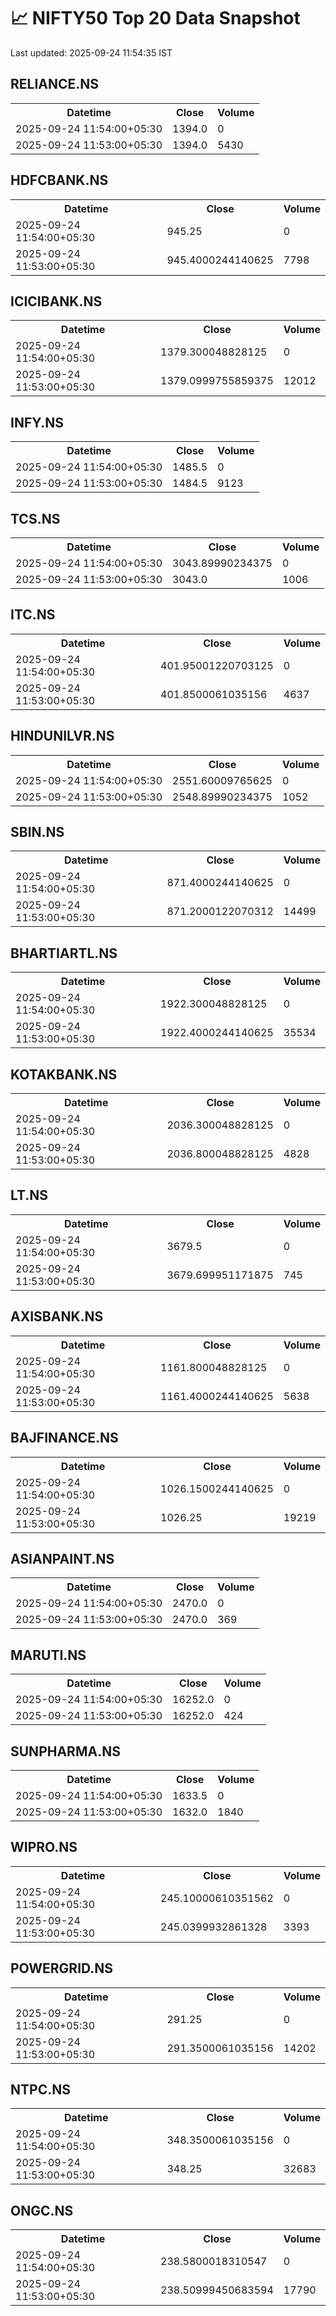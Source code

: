 # 📈 NIFTY50 Top 20 Data Snapshot

Last updated: 2025-09-24 11:54:35 IST

## RELIANCE.NS

<table>
  <tr><th>Datetime</th><th>Close</th><th>Volume</th></tr>
  <tr><td>2025-09-24 11:54:00+05:30</td><td>1394.0</td><td>0</td></tr>
  <tr><td>2025-09-24 11:53:00+05:30</td><td>1394.0</td><td>5430</td></tr>
</table>

## HDFCBANK.NS

<table>
  <tr><th>Datetime</th><th>Close</th><th>Volume</th></tr>
  <tr><td>2025-09-24 11:54:00+05:30</td><td>945.25</td><td>0</td></tr>
  <tr><td>2025-09-24 11:53:00+05:30</td><td>945.4000244140625</td><td>7798</td></tr>
</table>

## ICICIBANK.NS

<table>
  <tr><th>Datetime</th><th>Close</th><th>Volume</th></tr>
  <tr><td>2025-09-24 11:54:00+05:30</td><td>1379.300048828125</td><td>0</td></tr>
  <tr><td>2025-09-24 11:53:00+05:30</td><td>1379.0999755859375</td><td>12012</td></tr>
</table>

## INFY.NS

<table>
  <tr><th>Datetime</th><th>Close</th><th>Volume</th></tr>
  <tr><td>2025-09-24 11:54:00+05:30</td><td>1485.5</td><td>0</td></tr>
  <tr><td>2025-09-24 11:53:00+05:30</td><td>1484.5</td><td>9123</td></tr>
</table>

## TCS.NS

<table>
  <tr><th>Datetime</th><th>Close</th><th>Volume</th></tr>
  <tr><td>2025-09-24 11:54:00+05:30</td><td>3043.89990234375</td><td>0</td></tr>
  <tr><td>2025-09-24 11:53:00+05:30</td><td>3043.0</td><td>1006</td></tr>
</table>

## ITC.NS

<table>
  <tr><th>Datetime</th><th>Close</th><th>Volume</th></tr>
  <tr><td>2025-09-24 11:54:00+05:30</td><td>401.95001220703125</td><td>0</td></tr>
  <tr><td>2025-09-24 11:53:00+05:30</td><td>401.8500061035156</td><td>4637</td></tr>
</table>

## HINDUNILVR.NS

<table>
  <tr><th>Datetime</th><th>Close</th><th>Volume</th></tr>
  <tr><td>2025-09-24 11:54:00+05:30</td><td>2551.60009765625</td><td>0</td></tr>
  <tr><td>2025-09-24 11:53:00+05:30</td><td>2548.89990234375</td><td>1052</td></tr>
</table>

## SBIN.NS

<table>
  <tr><th>Datetime</th><th>Close</th><th>Volume</th></tr>
  <tr><td>2025-09-24 11:54:00+05:30</td><td>871.4000244140625</td><td>0</td></tr>
  <tr><td>2025-09-24 11:53:00+05:30</td><td>871.2000122070312</td><td>14499</td></tr>
</table>

## BHARTIARTL.NS

<table>
  <tr><th>Datetime</th><th>Close</th><th>Volume</th></tr>
  <tr><td>2025-09-24 11:54:00+05:30</td><td>1922.300048828125</td><td>0</td></tr>
  <tr><td>2025-09-24 11:53:00+05:30</td><td>1922.4000244140625</td><td>35534</td></tr>
</table>

## KOTAKBANK.NS

<table>
  <tr><th>Datetime</th><th>Close</th><th>Volume</th></tr>
  <tr><td>2025-09-24 11:54:00+05:30</td><td>2036.300048828125</td><td>0</td></tr>
  <tr><td>2025-09-24 11:53:00+05:30</td><td>2036.800048828125</td><td>4828</td></tr>
</table>

## LT.NS

<table>
  <tr><th>Datetime</th><th>Close</th><th>Volume</th></tr>
  <tr><td>2025-09-24 11:54:00+05:30</td><td>3679.5</td><td>0</td></tr>
  <tr><td>2025-09-24 11:53:00+05:30</td><td>3679.699951171875</td><td>745</td></tr>
</table>

## AXISBANK.NS

<table>
  <tr><th>Datetime</th><th>Close</th><th>Volume</th></tr>
  <tr><td>2025-09-24 11:54:00+05:30</td><td>1161.800048828125</td><td>0</td></tr>
  <tr><td>2025-09-24 11:53:00+05:30</td><td>1161.4000244140625</td><td>5638</td></tr>
</table>

## BAJFINANCE.NS

<table>
  <tr><th>Datetime</th><th>Close</th><th>Volume</th></tr>
  <tr><td>2025-09-24 11:54:00+05:30</td><td>1026.1500244140625</td><td>0</td></tr>
  <tr><td>2025-09-24 11:53:00+05:30</td><td>1026.25</td><td>19219</td></tr>
</table>

## ASIANPAINT.NS

<table>
  <tr><th>Datetime</th><th>Close</th><th>Volume</th></tr>
  <tr><td>2025-09-24 11:54:00+05:30</td><td>2470.0</td><td>0</td></tr>
  <tr><td>2025-09-24 11:53:00+05:30</td><td>2470.0</td><td>369</td></tr>
</table>

## MARUTI.NS

<table>
  <tr><th>Datetime</th><th>Close</th><th>Volume</th></tr>
  <tr><td>2025-09-24 11:54:00+05:30</td><td>16252.0</td><td>0</td></tr>
  <tr><td>2025-09-24 11:53:00+05:30</td><td>16252.0</td><td>424</td></tr>
</table>

## SUNPHARMA.NS

<table>
  <tr><th>Datetime</th><th>Close</th><th>Volume</th></tr>
  <tr><td>2025-09-24 11:54:00+05:30</td><td>1633.5</td><td>0</td></tr>
  <tr><td>2025-09-24 11:53:00+05:30</td><td>1632.0</td><td>1840</td></tr>
</table>

## WIPRO.NS

<table>
  <tr><th>Datetime</th><th>Close</th><th>Volume</th></tr>
  <tr><td>2025-09-24 11:54:00+05:30</td><td>245.10000610351562</td><td>0</td></tr>
  <tr><td>2025-09-24 11:53:00+05:30</td><td>245.0399932861328</td><td>3393</td></tr>
</table>

## POWERGRID.NS

<table>
  <tr><th>Datetime</th><th>Close</th><th>Volume</th></tr>
  <tr><td>2025-09-24 11:54:00+05:30</td><td>291.25</td><td>0</td></tr>
  <tr><td>2025-09-24 11:53:00+05:30</td><td>291.3500061035156</td><td>14202</td></tr>
</table>

## NTPC.NS

<table>
  <tr><th>Datetime</th><th>Close</th><th>Volume</th></tr>
  <tr><td>2025-09-24 11:54:00+05:30</td><td>348.3500061035156</td><td>0</td></tr>
  <tr><td>2025-09-24 11:53:00+05:30</td><td>348.25</td><td>32683</td></tr>
</table>

## ONGC.NS

<table>
  <tr><th>Datetime</th><th>Close</th><th>Volume</th></tr>
  <tr><td>2025-09-24 11:54:00+05:30</td><td>238.5800018310547</td><td>0</td></tr>
  <tr><td>2025-09-24 11:53:00+05:30</td><td>238.50999450683594</td><td>17790</td></tr>
</table>

